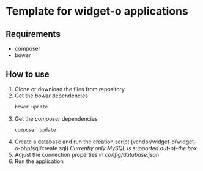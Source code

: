 # Template for widget-o applications

## Requirements
* composer
* bower

## How to use
1. Clone or download the files from repository.
1. Get the *bower* dependencies 
   ```sh
   bower update
   ```
1. Get the *composer* dependencies
   ```sh
   composer update
   ```
1. Create a database and run the creation script (vendor/widget-o/widget-o-php/sql/create.sql)
   *Currently only MySQL is supported out-of-the box*
1. Adjust the connection properties in *config/database.json*
1. Run the application